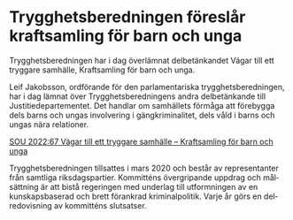 # Trygghetsberedningen föreslår kraftsamling för barn och unga

Trygghets­beredningen har i dag överlämnat del­betän­kandet Vägar till ett tryggare samhälle, Kraft­samling för barn och unga.

Leif Jakobsson, ord­förande för den parla­menta­riska trygg­hets­bered­ningen, har i dag lämnat över Trygg­hets­bered­ningens andra del­betän­kande till Justitie­departe­mentet. Det handlar om sam­hällets förmåga att före­bygga dels barns och ungas involve­ring i gäng­krimi­nalitet, dels våld i barns och ungas nära rela­tioner.

[SOU 2022:67 Vägar till ett tryggare samhälle – Kraft­samling för barn och unga](/rattsliga-dokument/statens-offentliga-utredningar/2022/12/sou-202267/ "SOU 2022:67")

Trygg­hets­bered­ningen till­sattes i mars 2020 och består av represen­tanter från samt­liga riksdags­partier. Kom­mitténs över­gripande upp­drag och mål­sätt­ning är att bistå regeringen med under­lag till utform­ningen av en kunskaps­baserad och brett förank­rad kriminal­politik. Varje år görs en del­redo­visning av kom­mitténs slutsatser.
